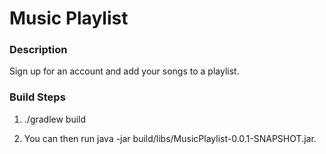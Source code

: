 # Music Playlist

### Description
Sign up for an account and add your songs to a playlist.

### Build Steps

1) ./gradlew build

2) You can then run java -jar build/libs/MusicPlaylist-0.0.1-SNAPSHOT.jar.
